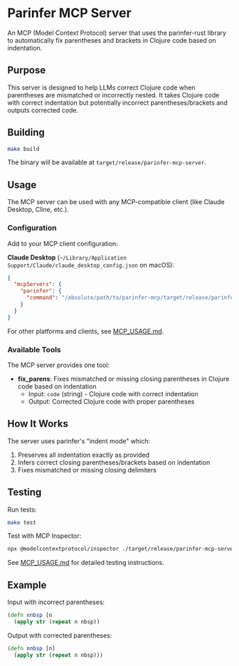 # Parinfer MCP Server

An MCP (Model Context Protocol) server that uses the parinfer-rust library to automatically fix parentheses and brackets in Clojure code based on indentation.

## Purpose

This server is designed to help LLMs correct Clojure code when parentheses are mismatched or incorrectly nested. It takes Clojure code with correct indentation but potentially incorrect parentheses/brackets and outputs corrected code.

## Building

```bash
make build
```

The binary will be available at `target/release/parinfer-mcp-server`.

## Usage

The MCP server can be used with any MCP-compatible client (like Claude Desktop, Cline, etc.).

### Configuration

Add to your MCP client configuration:

**Claude Desktop** (`~/Library/Application Support/Claude/claude_desktop_config.json` on macOS):
```json
{
  "mcpServers": {
    "parinfer": {
      "command": "/absolute/path/to/parinfer-mcp/target/release/parinfer-mcp-server"
    }
  }
}
```

For other platforms and clients, see [MCP_USAGE.md](MCP_USAGE.md).

### Available Tools

The MCP server provides one tool:

- **fix_parens**: Fixes mismatched or missing closing parentheses in Clojure code based on indentation
  - Input: `code` (string) - Clojure code with correct indentation
  - Output: Corrected Clojure code with proper parentheses

## How It Works

The server uses parinfer's "indent mode" which:
1. Preserves all indentation exactly as provided
2. Infers correct closing parentheses/brackets based on indentation
3. Fixes mismatched or missing closing delimiters

## Testing

Run tests:
```bash
make test
```

Test with MCP Inspector:
```bash
npx @modelcontextprotocol/inspector ./target/release/parinfer-mcp-server
```

See [MCP_USAGE.md](MCP_USAGE.md) for detailed testing instructions.

## Example

Input with incorrect parentheses:
```clojure
(defn nnbsp [n
  (apply str (repeat n nbsp))
```

Output with corrected parentheses:
```clojure
(defn nnbsp [n]
  (apply str (repeat n nbsp)))
```
